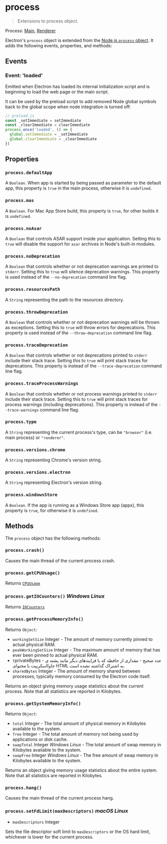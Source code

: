 # process

> Extensions to process object.

Process: [Main](../glossary.md#main-process), [Renderer](../glossary.md#renderer-process)

Electron's `process` object is extended from the [Node.js `process` object](https://nodejs.org/api/process.html). It adds the following events, properties, and methods:

## Events

### Event: 'loaded'

Emitted when Electron has loaded its internal initialization script and is beginning to load the web page or the main script.

It can be used by the preload script to add removed Node global symbols back to the global scope when node integration is turned off:

```javascript
// preload.js
const _setImmediate = setImmediate
const _clearImmediate = clearImmediate
process.once('loaded', () => {
  global.setImmediate = _setImmediate
  global.clearImmediate = _clearImmediate
})
```

## Properties

### `process.defaultApp`

A `Boolean`. When app is started by being passed as parameter to the default app, this property is `true` in the main process, otherwise it is `undefined`.

### `process.mas`

A `Boolean`. For Mac App Store build, this property is `true`, for other builds it is `undefined`.

### `process.noAsar`

A `Boolean` that controls ASAR support inside your application. Setting this to `true` will disable the support for `asar` archives in Node's built-in modules.

### `process.noDeprecation`

A `Boolean` that controls whether or not deprecation warnings are printed to `stderr`. Setting this to `true` will silence deprecation warnings. This property is used instead of the `--no-deprecation` command line flag.

### `process.resourcesPath`

A `String` representing the path to the resources directory.

### `process.throwDeprecation`

A `Boolean` that controls whether or not deprecation warnings will be thrown as exceptions. Setting this to `true` will throw errors for deprecations. This property is used instead of the `--throw-deprecation` command line flag.

### `process.traceDeprecation`

A `Boolean` that controls whether or not deprecations printed to `stderr` include their stack trace. Setting this to `true` will print stack traces for deprecations. This property is instead of the `--trace-deprecation` command line flag.

### `process.traceProcessWarnings`

A `Boolean` that controls whether or not process warnings printed to `stderr` include their stack trace. Setting this to `true` will print stack traces for process warnings (including deprecations). This property is instead of the `--trace-warnings` command line flag.

### `process.type`

A `String` representing the current process's type, can be `"browser"` (i.e. main process) or `"renderer"`.

### `process.versions.chrome`

A `String` representing Chrome's version string.

### `process.versions.electron`

A `String` representing Electron's version string.

### `process.windowsStore`

A `Boolean`. If the app is running as a Windows Store app (appx), this property is `true`, for otherwise it is `undefined`.

## Methods

The `process` object has the following methods:

### `process.crash()`

Causes the main thread of the current process crash.

### `process.getCPUUsage()`

Returns [`CPUUsage`](structures/cpu-usage.md)

### `process.getIOCounters()` *Windows* *Linux*

Returns [`IOCounters`](structures/io-counters.md)

### `process.getProcessMemoryInfo()`

Returns `Object`:

* `workingSetSize` Integer - The amount of memory currently pinned to actual physical RAM.
* `peakWorkingSetSize` Integer - The maximum amount of memory that has ever been pinned to actual physical RAM.
* `t`privateBytes - عدد صحیح - مقداری از حافظه که با فرایندهای دیگر مانند پشته ی جاوااسکریپت یا محتوای HTML به اشتراک گذاشته نشده است.
* `sharedBytes` Integer - The amount of memory shared between processes, typically memory consumed by the Electron code itself.

Returns an object giving memory usage statistics about the current process. Note that all statistics are reported in Kilobytes.

### `process.getSystemMemoryInfo()`

Returns `Object`:

* `total` Integer - The total amount of physical memory in Kilobytes available to the system.
* `free` Integer - The total amount of memory not being used by applications or disk cache.
* `swapTotal` Integer *Windows* *Linux* - The total amount of swap memory in Kilobytes available to the system.
* `swapFree` Integer *Windows* *Linux* - The free amount of swap memory in Kilobytes available to the system.

Returns an object giving memory usage statistics about the entire system. Note that all statistics are reported in Kilobytes.

### `process.hang()`

Causes the main thread of the current process hang.

### `process.setFdLimit(maxDescriptors)` *macOS* *Linux*

* `maxDescriptors` Integer

Sets the file descriptor soft limit to `maxDescriptors` or the OS hard limit, whichever is lower for the current process.